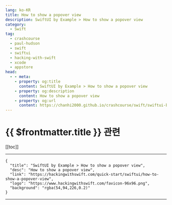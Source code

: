 ```yaml
---
lang: ko-KR
title: How to show a popover view
description: SwiftUI by Example > How to show a popover view
category:
  - Swift
tag: 
  - crashcourse
  - paul-hudson
  - swift
  - swiftui
  - hacking-with-swift
  - xcode
  - appstore
head:
  - - meta:
    - property: og:title
      content: SwiftUI by Example > How to show a popover view
    - property: og:description
      content: How to show a popover view
    - property: og:url
      content: https://chanhi2000.github.io/crashcourse/swift/swiftui-by-example/15-presenting-views/how-to-show-a-popover-view.html
---
```


# {{ $frontmatter.title }} 관련

[[toc]]

---

```component VPCard
{
  "title": "SwiftUI by Example > How to show a popover view",
  "desc": "How to show a popover view",
  "link": "https://hackingwithswift.com/quick-start/swiftui/how-to-show-a-popover-view",
  "logo": "https://www.hackingwithswift.com/favicon-96x96.png",
  "background": "rgba(54,94,226,0.2)"
}
```

---

<TagLinks />